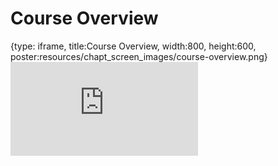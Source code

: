 # Course Overview
 
{type: iframe, title:Course Overview, width:800, height:600, poster:resources/chapt_screen_images/course-overview.png}
![](https://hutchdatascience.org/NIH_Data_Sharing/course-overview.html)
 

 

